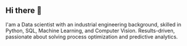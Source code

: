 ## Hi there 👋

I'am a Data scientist with an industrial engineering background, skilled in Python, SQL, Machine Learning, and Computer Vision. Results-driven, passionate about solving process optimization and predictive analytics.
